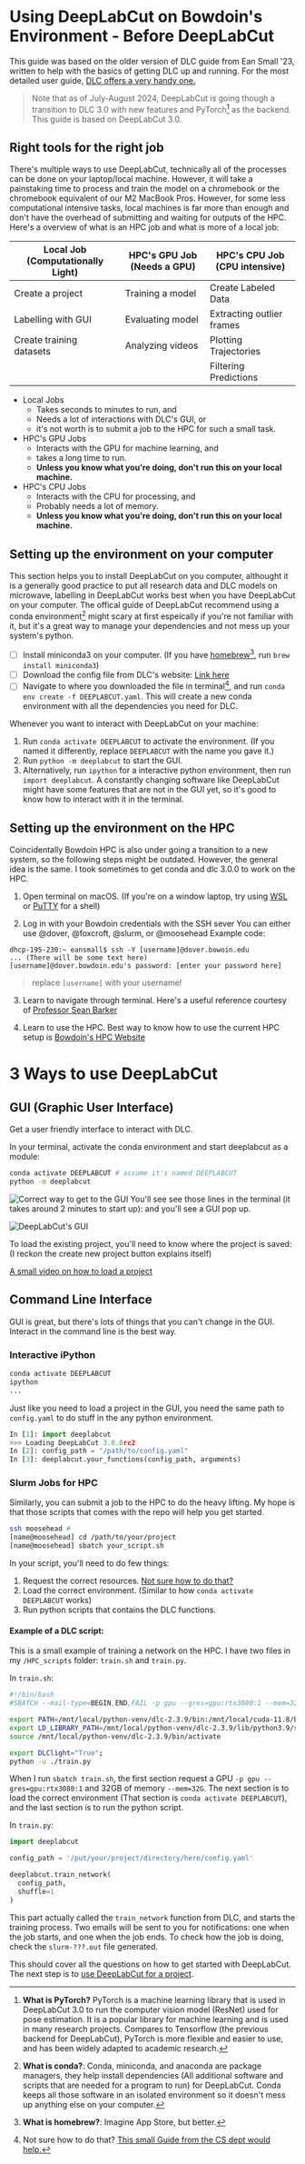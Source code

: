 # Using DeepLabCut on Bowdoin's Environment - Before DeepLabCut

This guide was based on the older version of DLC guide from Ean Small '23, written to help with the basics of getting DLC up and running. For the most detailed user guide, [DLC offers a very handy one.](https://github.com/DeepLabCut/DeepLabCut/blob/main/docs/standardDeepLabCut_UserGuide.md) 

> Note that as of July-August 2024, DeepLabCut is going though a transition to DLC 3.0 with new features and PyTorch[^1] as the backend. This guide is based on DeepLabCut 3.0. 

## Right tools for the right job
There's multiple ways to use DeepLabCut, technically all of the processes can be done on your laptop/local machine. However, it will take a painstaking time to process and train the model on a chromebook or the chromebook equivalent of our M2 MacBook Pros. However, for some less computational intensive tasks, local machines is far more than enough and don't have the overhead of submitting and waiting for outputs of the HPC. Here's a overview of what is an HPC job and what is more of a local job: 

| Local Job (Computationally Light) | HPC's GPU Job (Needs a GPU) | HPC's CPU Job (CPU intensive) |
|------------------------------------|-----------------------------|-------------------------------|
| Create a project | Training a model | Create Labeled Data |
| Labelling with GUI | Evaluating model | Extracting outlier frames |
| Create training datasets | Analyzing videos | Plotting Trajectories |
|  |  | Filtering Predictions | 

- Local Jobs
  - Takes seconds to minutes to run, and
  - Needs a lot of interactions with DLC's GUI, or
  - it's not worth is to submit a job to the HPC for such a small task.
- HPC's GPU Jobs
  - Interacts with the GPU for machine learning, and
  - takes a long time to run. 
  - **Unless you know what you're doing, don't run this on your local machine.**
- HPC's CPU Jobs
  - Interacts with the CPU for processing, and
  - Probably needs a lot of memory.
  - **Unless you know what you're doing, don't run this on your local machine.**

## Setting up the environment on your computer

This section helps you to install DeepLabCut on you computer, althought it is a generally good practice to put all research data and DLC models on microwave, labelling in DeepLabCut works best when you have DeepLabCut on your computer. The offical guide of DeepLabCut recommend using a conda environment[^2] might scary at first espeically if you're not familiar with it, but it's a great way to manage your dependencies and not mess up your system's python.

- [ ] Install miniconda3 on your computer. (If you have [homebrew](https://brew.sh/)[^3], run `brew install miniconda3`)
- [ ] Download the config file from DLC's website: [Link here](https://github.com/DeepLabCut/DeepLabCut/blob/main/conda-environments/DEEPLABCUT.yaml#:~:text=Raw%20file%20content-,Download,-%E2%8C%98)
- [ ] Navigate to where you downloaded the file in terminal[^4], and run `conda env create -f DEEPLABCUT.yaml`. This will create a new conda environment with all the dependencies you need for DLC.

Whenever you want to interact with DeepLabCut on your machine: 
1. Run `conda activate DEEPLABCUT` to activate the environment. (If you named it differently, replace `DEEPLABCUT` with the name you gave it.)
2. Run `python -m deeplabcut` to start the GUI.
3. Alternatively, run `ipython` for a interactive python environment, then run `import deeplabcut`. A constantly changing software like DeepLabCut might have some features that are not in the GUI yet, so it's good to know how to interact with it in the terminal.

## Setting up the environment on the HPC

Coincidentally Bowdoin HPC is also under going a transition to a new system, so the following steps might be outdated. However, the general idea is the same. I took sometimes to get conda and dlc 3.0.0 to work on the HPC.

1. Open terminal on macOS. (If you're on a window laptop, try using [WSL](https://docs.microsoft.com/en-us/windows/wsl/install) or [PuTTY](https://www.putty.org/) for a shell)

2. Log in with your Bowdoin credentials with the SSH sever
You can either use @dover, @foxcroft, @slurm, or @moosehead
Example code:
```
dhcp-195-230:~ eansmall$ ssh -Y [username]@dover.bowoin.edu
... (There will be some text here)
[username]@dover.bowdoin.edu's password: [enter your password here]
```
> replace `[username]` with your username!

3. Learn to navigate through terminal. Here's a useful reference courtesy of [Professor Sean Barker](https://tildesites.bowdoin.edu/~sbarker/unix/)

4. Learn to use the HPC. Best way to know how to use the current HPC setup is [Bowdoin's HPC Website](https://hpc.bowdoin.edu)

# 3 Ways to use DeepLabCut

## GUI (Graphic User Interface)

Get a user friendly interface to interact with DLC. 

In your terminal, activate the conda environment and start deeplabcut as a module: 

```bash
conda activate DEEPLABCUT # assume it's named DEEPLABCUT
python -m deeplabcut
```

![Correct way to get to the GUI](./images/dlc_getgui.png)
You'll see see those lines in the terminal (it takes around 2 minutes to start up): and you'll see a GUI pop up. 

![DeepLabCut's GUI](./images/dlc_gui_init.png)

To load the existing project, you'll need to know where the project is saved: (I reckon the create new project button explains itself)

[A small video on how to load a project](./images/load_a_project.mov)

## Command Line Interface

GUI is great, but there's lots of things that you can't change in the GUI. Interact in the command line is the best way. 

### Interactive iPython

```bash
conda activate DEEPLABCUT
ipython
...
```
Just like you need to load a project in the GUI, you need the same path to `config.yaml` to do stuff in the any python environment. 
```python
In [1]: import deeplabcut
>>> Loading DeepLabCut 3.0.0rc2
In [2]: config_path = "/path/to/config.yaml"
In [3]: deeplabcut.your_functions(config_path, arguments)
```

### Slurm Jobs for HPC
Similarly, you can submit a job to the HPC to do the heavy lifting. My hope is that those scripts that comes with the repo will help you get started. 

```bash
ssh moosehead # 
[name@moosehead] cd /path/to/your/project
[name@moosehead] sbatch your_script.sh
```

In your script, you'll need to do few things: 
1. Request the correct resources. [Not sure how to do that?](https://hpc.bowdoin.edu/hpcwiki/index.php?title=Linuxhelp:SlurmclusterRL9)
2. Load the correct environment. (Similar to how `conda activate DEEPLABCUT` works)
3. Run python scripts that contains the DLC functions.

#### Example of a DLC script: 
This is a small example of training a network on the HPC. I have two files in my `/HPC_scripts` folder: `train.sh` and `train.py`.

In `train.sh`: 
```bash
#!/bin/bash
#SBATCH --mail-type=BEGIN,END,FAIL -p gpu --gres=gpu:rtx3080:1 --mem=32G 

export PATH=/mnt/local/python-venv/dlc-2.3.9/bin:/mnt/local/cuda-11.8/bin:$PATH
export LD_LIBRARY_PATH=/mnt/local/python-venv/dlc-2.3.9/lib/python3.9/site-packages/nvidia/cudnn/lib:/mnt/local/python-venv/dlc-2.3.9/lib/python3.9/site-packages/tensorrt_libs:/mnt/local/cuda-11.8/lib64:$LD_LIBRARY_PATH
source /mnt/local/python-venv/dlc-2.3.9/bin/activate

export DLClight="True";
python -u ./train.py
```

When I run `sbatch train.sh`, the first section request a GPU `-p gpu --gres=gpu:rtx3080:1` and 32GB of memory `--mem=32G`. The next section is to load the correct environment (That section is `conda activate DEEPLABCUT`), and the last section is to run the python script.

In `train.py`: 
```python
import deeplabcut

config_path = '/put/your/project/directory/here/config.yaml'

deeplabcut.train_network(
  config_path, 
  shuffle=1
) 
```

This part actually called the `train_network` function from DLC, and starts the training process. Two emails will be sent to you for notifications: one when the job starts, and one when the job ends. To check how the job is doing, check the `slurm-???.out` file generated. 


This should cover all the questions on how to get started with DeepLabCut. The next step is to [use DeepLabCut for a project](./Use-DLC-2024.md). 

[^1]: **What is PyTorch?** PyTorch is a machine learning library that is used in DeepLabCut 3.0 to run the computer vision model (ResNet) used for pose estimation. It is a popular library for machine learning and is used in many research projects. Compares to Tensorflow (the previous backend for DeepLabCut), PyTorch is more flexible and easier to use, and has been widely adapted to academic research. 

[^2]: **What is conda?**: Conda, miniconda, and anaconda are package managers, they help install dependencies (All additional software and scripts that are needed for a program to run) for DeepLabCut. Conda keeps all those software in an isolated environment so it doesn't mess up anything else on your computer. 

[^3]: **What is homebrew?**: Imagine App Store, but better. 

[^4]: Not sure how to do that? [This small Guide from the CS dept would help.](https://tildesites.bowdoin.edu/~sbarker/unix/)
